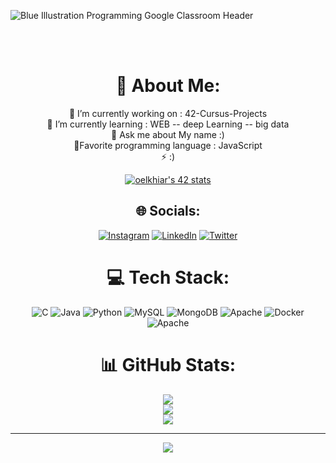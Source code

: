 
![Blue Illustration Programming  Google Classroom Header](https://user-images.githubusercontent.com/104714064/196247688-8d794698-6be2-47e8-a3e3-64b4d0f2f4fe.jpeg)

<br/>

<div align="center">
<br/>

 






# 💫 About Me:
🔭 I’m currently working on  : 42-Cursus-Projects <br>🌱 I’m currently learning  :  WEB  --  deep Learning -- big data<br>💬 Ask me about My name :)<br>💯Favorite programming language : JavaScript<br>⚡  :)

<a href="https://github.com/elkhiarii"><img src="https://badge.mediaplus.ma/greenbinary/oelkhiar" alt="oelkhiar's 42 stats" /></a> 



## 🌐 Socials:
[![Instagram](https://img.shields.io/badge/Instagram-%23E4405F.svg?logo=Instagram&logoColor=white)](https://instagram.com/othmane.elkhiari) [![LinkedIn](https://img.shields.io/badge/LinkedIn-%230077B5.svg?logo=linkedin&logoColor=white)](https://www.linkedin.com/mwlite/in/othmane-elkhiari-771790243/) [![Twitter](https://img.shields.io/badge/Twitter-%231DA1F2.svg?logo=Twitter&logoColor=white)](https://twitter.com/elkhiarii) 

# 💻 Tech Stack:
![C](https://img.shields.io/badge/c-%2300599C.svg?style=for-the-badge&logo=c&logoColor=white) ![Java](https://img.shields.io/badge/java-%23ED8B00.svg?style=for-the-badge&logo=java&logoColor=white) ![Python](https://img.shields.io/badge/python-3670A0?style=for-the-badge&logo=python&logoColor=ffdd54) ![MySQL](https://img.shields.io/badge/mysql-%2300f.svg?style=for-the-badge&logo=mysql&logoColor=white) ![MongoDB](https://img.shields.io/badge/MongoDB-%234ea94b.svg?style=for-the-badge&logo=mongodb&logoColor=white) ![Apache](https://img.shields.io/badge/apache-%23D42029.svg?style=for-the-badge&logo=apache&logoColor=white) ![Docker](https://img.shields.io/badge/docker-%230db7ed.svg?style=for-the-badge&logo=docker&logoColor=white) ![Apache](https://img.shields.io/badge/javascript-%2300599javascript.svg?style=for-the-badge&logo=javascript&logoColor=white)
# 📊 GitHub Stats:
![](https://github-readme-stats.vercel.app/api?username=elkhiari&theme=jolly&hide_border=false&include_all_commits=false&count_private=false)<br/>
![](https://github-readme-streak-stats.herokuapp.com/?user=elkhiari&theme=jolly&hide_border=false)<br/>
![](https://github-readme-stats.vercel.app/api/top-langs/?username=elkhiari&theme=jolly&hide_border=false&include_all_commits=false&count_private=false&layout=compact)

---
[![](https://visitcount.itsvg.in/api?id=imane-hu&icon=0&color=0)](https://visitcount.itsvg.in)
</div>
